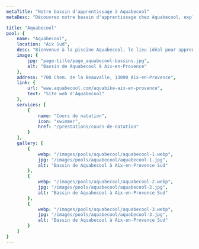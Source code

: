 ```yaml
---
metaTitle: "Notre bassin d'apprentissage à Aquabecool"
metaDesc: "Découvrez notre bassin d'apprentissage chez Aquabecool, exploité par Maître-Baigneur pour des cours de natation et bébé nageur. Profitez d'un environnement sécurisé et adapté pour apprendre à nager dans les meilleures conditions avec nos professionnels qualifiés."

title: "Aquabecool"
pool: {
	name: "Aquabecool",
	location: "Aix Sud",
	desc: "Bienvenue à la piscine Aquabecool, le lieu idéal pour apprendre à nager de manière innovante et ludique à Aix-en-Provence. Avec nos cours de natation adaptés à tous les âges, vous pourrez découvrir les joies de la natation tout en vous amusant.  Rejoignez-nous à Aquabecool pour une expérience inoubliable.",
	image: {
		jpg: "page-title/page_aquabecool-bassins.jpg",
		alt: "Bassin de Aquabecool à Aix-en-Provence"
	},
	address: "700 Chem. de la Beauvalle, 13090 Aix-en-Provence",
	link: {
		url: "www.aquabecool.com/aquabike-aix-en-provence",
		text: "Site web d'Aquabecool"
	},
	services: [
		{
			name: "Cours de natation",
			icon: "swimmer",
			href: "/prestations/cours-de-natation"
		}
	],
	gallery: [
		{
			webp: "/images/pools/aquabecool/aquabecool-1.webp",
			jpg: "/images/pools/aquabecool/aquabecool-1.jpg",
			alt: "Bassin de Aquabecool à Aix-en-Provence Sud"
		},
		{
			webp: "/images/pools/aquabecool/aquabecool-2.webp",
			jpg: "/images/pools/aquabecool/aquabecool-2.jpg",
			alt: "Bassin de Aquabecool à Aix-en-Provence Sud"
		},
		{
			webp: "/images/pools/aquabecool/aquabecool-3.webp",
			jpg: "/images/pools/aquabecool/aquabecool-3.jpg",
			alt: "Bassin de Aquabecool à Aix-en-Provence Sud"
		}
	]
}
---
```

